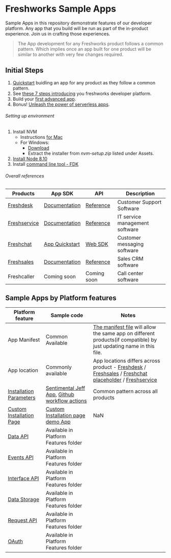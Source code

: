 
# Freshworks Sample Apps

Sample Apps in this repository demonstrate features of our developer platform. Any app that you build will be run as part of the in-product experience. Join us in crafting those experiences.

>The App development for any Freshworks product follows a common pattern. Which implies once an app built for one product will be similar to another with very few changes required.

## Initial Steps
1. [Quickstart](https://developers.freshdesk.com/v2/docs/quick-start/#create_your_first_app) buidling an app for any product as they follow a common pattern.
2. See [these 7 steps introducing](https://freshhuddle.github.io/codelabs/fh0/index.html?index=..%2F..index#6) you freshworks developer platform.
3. Build your [first advanced app](https://freshhuddle.github.io/codelabs/fh1/index.html?index=..%2F..index#1).
4. Bonus! [Unleash the power of serverless apps](https://freshhuddle.github.io/codelabs/fh3/index.html?index=..%2F..index#0).

###### Setting up environment
1. Install NVM
   - Instructions [for Mac](https://github.com/creationix/nvm#installation-and-update)
   - For Windows:
     - [Download](https://github.com/coreybutler/nvm-windows/releases)
     - Extract the installer from _nvm-setup.zip_ listed under Assets.
2. [Install Node 8.10](https://developers.freshdesk.com/v2/docs/quick-start/#install_nvm)
3. Install [command line tool - FDK](https://developers.freshdesk.com/v2/docs/quick-start/#install_the_cli)

###### Overall references
Products| App SDK | API | Description
---------|---------|-----|-----------|
 [Freshdesk](https://github.com/freshdesk/marketplace-sample-apps/tree/master/Freshdesk/v2) | [Documentation](https://developers.freshdesk.com/) | [Reference](https://developers.freshdesk.com/api/)| Customer Support Software
 [Freshservice](https://github.com/freshdesk/marketplace-sample-apps/tree/master/Freshservice) | [Documentation](https://developers.freshservice.com/) | [Reference](http://api.freshservice.com/v2/) | IT service management software
 [Freshchat](https://github.com/freshdesk/marketplace-sample-apps/tree/master/Freshchat) | [App Quickstart](https://developers.freshchat.com/v2/docs/quick-start/) | [Web SDK](https://developers.freshchat.com/web-sdk/) | Customer messaging software
 [Freshsales](https://github.com/freshdesk/marketplace-sample-apps/tree/master/Freshsales) | [Documentation](https://developers.freshsales.io/docs/quick-start/) | [Reference](https://www.freshsales.io/api/) | Sales CRM software
 Freshcaller | Coming soon| Coming soon | Call center software

 ## Sample Apps by Platform features

Platform feature | Sample code | Notes
---------------- | ----------- | -----|
App Manifest | Common Available | [The manifest file](https://developers.freshdesk.com/v2/docs/app-manifest/) will allow the same app on different products(if compatible) by just updating name in this file.
App location | Commonly available | App locations differs across product - [Freshdesk](https://developers.freshdesk.com/v2/docs/app-locations/) / [Freshsales](https://developers.freshsales.io/docs/app-locations/) / [Freshchat placeholder](https://developers.freshchat.com/v2/docs/placeholders/) / [Freshservice](https://developers.freshservice.com/docs/app-locations/)
[Installation Parameters](https://medium.com/freshworks-developer-blog/securing-sensitive-installation-parameters-3879908ade17) | [Sentimental Jeff App](https://github.com/freshdesk/marketplace-sample-apps/tree/master/Freshdesk/v2/sentimental_jeff_app/config), [Github workflow actions](https://github.com/freshdesk/marketplace-sample-apps/tree/master/Freshservice/github_workflow_actions/config) | Common pattern across all products
[Custom Installation Page](https://medium.com/freshworks-developer-blog/updates-to-the-custom-installation-page-b787b66c8a39) | [Custom Installation page demo App](https://github.com/freshdesk/marketplace-sample-apps/tree/master/Freshdesk/v2/custom_installation_page_app) | NaN
[Data API](https://developers.freshdesk.com/v2/docs/data-api/)| Available in Platform Features folder|
[Events API](https://developers.freshdesk.com/v2/docs/events-api/)|Available in Platform Features folder|
[Interface API](https://developers.freshdesk.com/v2/docs/interface-api/) |Available in Platform Features folder|
[Data Storage](https://developers.freshdesk.com/v2/docs/data-storage/) |Available in Platform Features folder|
[Request API](https://developers.freshdesk.com/v2/docs/request-api/) |Available in Platform Features folder|
[OAuth](https://developers.freshdesk.com/v2/docs/oauth/)|Available in Platform Features folder|

